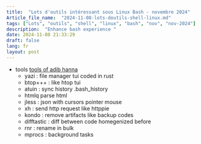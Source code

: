 ```yaml
--- 
title:  "Lots d'outils intéressant sous Linux Bash - novembre 2024"
Article_file_name:  "2024-11-08-lots-doutils-shell-linux.md"
tags: ["Lots", "outils", "shell", "linux", "bash", "nov", "nov-2024"]
description:  "Enhance bash experience "
date: 2024-11-08 21:33:29
draft: false 
lang: fr
layout: post
---
```



- tools [tools of adib hanna ](https://www.youtube.com/watch?v=ICU6XUzqg-U)
    - yazi : file manager tui coded in rust
    - btop+++ : like htop tui
    - atuin : sync history .bash_history
    - htmlq parse html 
    - jless : json with cursors pointer mouse 
    - xh : send http request like httppie
    - kondo : remove artifacts  like backup codes 
    - difftastic : diff between code homegenized before 
    - rnr : rename in bulk 
    - mprocs : background tasks 